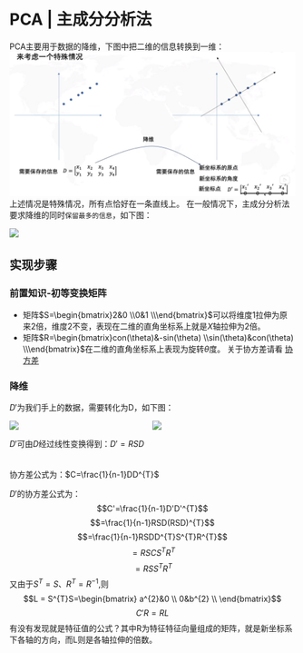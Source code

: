 # PCA | 主成分分析法
PCA主要用于数据的降维，下图中把二维的信息转换到一维：
![](images/pca.png)
上述情况是特殊情况，所有点恰好在一条直线上。
在一般情况下，主成分分析法要求降维的同时`保留最多的信息`，如下图：

<img src="Algorithms/images/pca2.png" width="50%" style="display:inline-block;"/>  

## 实现步骤
### 前置知识-初等变换矩阵
- 矩阵$S=\begin{bmatrix}2&0 \\0&1 \\\end{bmatrix}$可以将维度1拉伸为原来2倍，维度2不变，表现在二维的直角坐标系上就是$X$轴拉伸为2倍。  
- 矩阵$R=\begin{bmatrix}con(\theta)&-sin(\theta) \\sin(\theta)&con(\theta) \\\end{bmatrix}$在二维的直角坐标系上表现为旋转$\theta$度。
关于协方差请看 [协方差](../Math/Linear%20Algebra/cov.md)

### 降维
$D'$为我们手上的数据，需要转化为D，如下图：
<div style="display: flex; justify-content: center; align-items: center;">
<img src="Algorithms/images/pca3.png" width="50%" style="display:inline-block;"/>
<img src="Algorithms/images/pca4.png" width="50%" style="display:inline-block;"/>
</div>  

$D'$可由$D$经过线性变换得到：$D' = RSD$  
<br>  
协方差公式为：$C=\frac{1}{n-1}DD^{T}$

$D'$的协方差公式为：$$C'=\frac{1}{n-1}D'D'^{T}$$
$$=\frac{1}{n-1}RSD(RSD)^{T}$$
$$=\frac{1}{n-1}RSDD^{T}S^{T}R^{T}$$
$$=RSCS^{T}R^{T}$$
$$=RSS^{T}R^{T}$$
又由于$S^{T} = S$、$R^{T} = R^{-1}$,则
$$L = S^{T}S=\begin{bmatrix}
a^{2}&0 \\
0&b^{2} \\
\end{bmatrix}$$
$$C'R = RL$$
有没有发现就是特征值的公式？其中R为特征特征向量组成的矩阵，就是新坐标系下各轴的方向，而L则是各轴拉伸的倍数。
